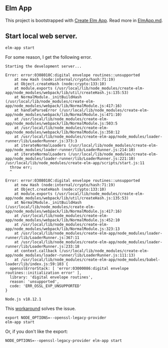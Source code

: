 ## Elm App

This project is bootstrapped with [Create Elm
App](https://github.com/halfzebra/create-elm-app). Read more in
[ElmApp.md](ElmApp.md).

## Start local web server. 

```
elm-app start
```

For some reason, I get the following error. 

```
Starting the development server...

Error: error:0308010C:digital envelope routines::unsupported
    at new Hash (node:internal/crypto/hash:71:19)
    at Object.createHash (node:crypto:133:10)
    at module.exports (/usr/local/lib/node_modules/create-elm-app/node_modules/webpack/lib/util/createHash.js:135:53)
    at NormalModule._initBuildHash (/usr/local/lib/node_modules/create-elm-app/node_modules/webpack/lib/NormalModule.js:417:16)
    at handleParseError (/usr/local/lib/node_modules/create-elm-app/node_modules/webpack/lib/NormalModule.js:471:10)
    at /usr/local/lib/node_modules/create-elm-app/node_modules/webpack/lib/NormalModule.js:503:5
    at /usr/local/lib/node_modules/create-elm-app/node_modules/webpack/lib/NormalModule.js:358:12
    at /usr/local/lib/node_modules/create-elm-app/node_modules/loader-runner/lib/LoaderRunner.js:373:3
    at iterateNormalLoaders (/usr/local/lib/node_modules/create-elm-app/node_modules/loader-runner/lib/LoaderRunner.js:214:10)
    at iterateNormalLoaders (/usr/local/lib/node_modules/create-elm-app/node_modules/loader-runner/lib/LoaderRunner.js:221:10)
/usr/local/lib/node_modules/create-elm-app/scripts/start.js:11
  throw err;
  ^

Error: error:0308010C:digital envelope routines::unsupported
    at new Hash (node:internal/crypto/hash:71:19)
    at Object.createHash (node:crypto:133:10)
    at module.exports (/usr/local/lib/node_modules/create-elm-app/node_modules/webpack/lib/util/createHash.js:135:53)
    at NormalModule._initBuildHash (/usr/local/lib/node_modules/create-elm-app/node_modules/webpack/lib/NormalModule.js:417:16)
    at /usr/local/lib/node_modules/create-elm-app/node_modules/webpack/lib/NormalModule.js:452:10
    at /usr/local/lib/node_modules/create-elm-app/node_modules/webpack/lib/NormalModule.js:323:13
    at /usr/local/lib/node_modules/create-elm-app/node_modules/loader-runner/lib/LoaderRunner.js:367:11
    at /usr/local/lib/node_modules/create-elm-app/node_modules/loader-runner/lib/LoaderRunner.js:233:18
    at context.callback (/usr/local/lib/node_modules/create-elm-app/node_modules/loader-runner/lib/LoaderRunner.js:111:13)
    at /usr/local/lib/node_modules/create-elm-app/node_modules/babel-loader/lib/index.js:59:103 {
  opensslErrorStack: [ 'error:03000086:digital envelope routines::initialization error' ],
  library: 'digital envelope routines',
  reason: 'unsupported',
  code: 'ERR_OSSL_EVP_UNSUPPORTED'
}

Node.js v18.12.1
```

This [workaround][workaround] solves the issue.

[workaround]:
    https://stackoverflow.com/questions/69692842/error-message-error0308010cdigital-envelope-routinesunsupported

```
export NODE_OPTIONS=--openssl-legacy-provider
elm-app start
```

Or, if you don't like the export:

```
NODE_OPTIONS=--openssl-legacy-provider elm-app start
```